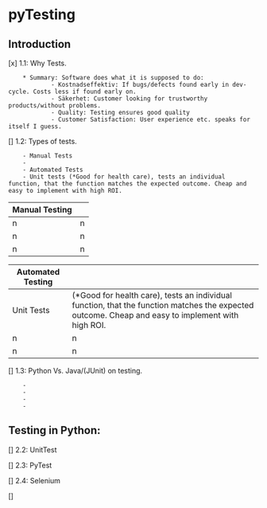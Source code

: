 # pyTesting


## Introduction

[x] 1.1: Why Tests.
        
        * Summary: Software does what it is supposed to do:
                - Kostnadseffektiv: If bugs/defects found early in dev-cycle. Costs less if found early on.
                - Säkerhet: Customer looking for trustworthy products/without problems.
                - Quality: Testing ensures good quality
                - Customer Satisfaction: User experience etc. speaks for itself I guess.

[]	1.2: Types of tests.

        - Manual Tests
        -
        - Automated Tests
        - Unit tests (*Good for health care), tests an individual function, that the function matches the expected outcome. Cheap and easy to implement with high ROI.

| Manual Testing 	|   	|
|----------------	|---	|
| n              	| n 	|
| n              	| n 	|
| n              	| n 	|

| Automated Testing 	|   	|
|-------------------	|---	|
| Unit Tests        	| (*Good for health care), tests an individual function, that the function matches the expected outcome. Cheap and easy to implement with high ROI. 	|
| n                 	| n 	|
| n                 	| n 	|

[]	1.3: Python Vs. Java/(JUnit) on testing.

        -
        -
        -
        -


## Testing in Python:

[]	2.2: UnitTest

[]	2.3: PyTest

[]  2.4: Selenium

[]


